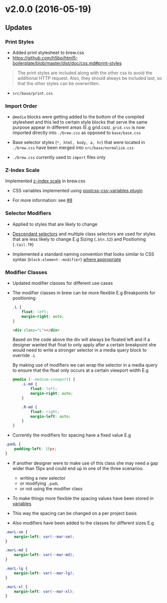 # v2.0.0 (2016-05-19)

## Updates

### Print Styles
- Added print stylesheet to brew.css
- https://github.com/h5bp/html5-boilerplate/blob/master/dist/doc/css.md#print-styles

> The print styles are included along with the other css to avoid the additional HTTP request. Also, they should always be included last, so that the other styles can be overwritten.

- `src/base/print.css`

### Import Order

- `@media` blocks were getting added to the bottom of the compiled stylesheet and this led to certain style blocks that serve the same purpose appear in different areas (E.g grid.css). `grid.css` is now imported directly into `./brew.css` as opposed to `base/base.css`

- Base selector styles (`*, html, body, a, hr`) that were located in `./brew.css` have been merged into `src/base/normalize.css`

- `./brew.css` currently used to `import` files only

### Z-Index Scale

Implemented [z-index scale](https://goo.gl/w8b6CQ) in brew.css

- CSS variables implemented using [postcss-css-variables plugin](https://goo.gl/uyNjPB)

- For more information: see [#8](https://github.com/Real-Estate-Webmasters/brew/issues/8)

### Selector Modifiers

- Applied to styles that are likely to change

- [Descendant selectors](https://goo.gl/Blkft0) and multiple class selectors are used for styles that are less likely to change E.g Sizing (`.btn.S2`) and Positioning (`.tail.TR`)

- Implemented a standard naming convention that looks similar to CSS syntax (`block-element--modifier`) [where appropriate](https://goo.gl/HjZvuS)

### Modifier Classes

- Updated modifier classes for different use cases

- The modifier classes in brew can be more flexible E.g Breakpoints for positioning:

    ```css
    .L {
        float: left;
        margin-right: auto;
    }
    ```
    ```html
    <div class="L"></div>
    ```
    Based on the code above the div will always be floated left and if a designer wanted that float to only apply after a certain breakpoint she would need to write a stronger selector in a media query block to override `.L`

    By making use of modifiers we can wrap the selector in a media query to ensure that the float only occurs at a certain viewport width E.g

    ```css
    @media (--medium-viewport) {
        .L-md {
            float: left;
            margin-right: auto;
        }

        .R-md {
            float: right;
            margin-left: auto;
        }
    }
    ```
- Currently the modifiers for spacing have a fixed value E.g

```css
.padL {
    padding-left: 15px;
}
```    
- If another designer were to make use of this class she may need a gap wider than 15px and could end up in one of the three scenarios:

    - writing a new selector
    - or modifying `.padL`
    - or not using the modifier class

- To make things more flexible the spacing values have been stored in [variables](https://goo.gl/7OLYg9)

- This way the spacing can be changed on a per project basis

- Also modifiers have been added to the classes for different sizes E.g

```css
.marL-sm {
    margin-left: var(--mar-sm);
}

.marL-md {
    margin-left: var(--mar-md);
}

.marL-lg {
    margin-left: var(--mar-lg);
}

.marL-xl {
    margin-left: var(--mar-xl);
}
```
